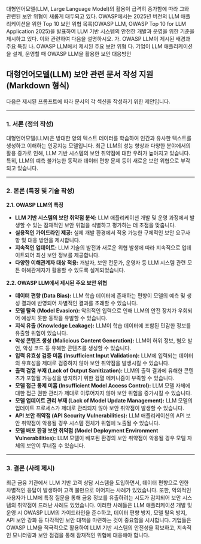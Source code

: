 대형언어모델(LLM, Large Language Model)의 활용이 급격히 증가함에 따라 그와 관련된 보안 위협이 새롭게 대두되고 있다. OWASP에서는 2025년 버전의 LLM 애플리케이션을 위한 Top 10 보안 위협 목록(OWASP LLM, OWASP Top 10 for LLM Application 2025)을 발표하여 LLM 기반 시스템의 안전한 개발과 운영을 위한 기준을 제시하고 있다. 이와 관련하여 다음을 설명하시오. 
가. OWASP LLM이 제시된 배경과 주요 특징 
나. OWASP LLM에서 제시된 주요 보안 위협 
다. 기업이 LLM 애플리케이션을 설계, 운영할 때 OWASP LLM을 활용한 보안 대응방안

## 대형언어모델(LLM) 보안 관련 문서 작성 지원 (Markdown 형식)

다음은 제시된 프롬프트에 따라 문서의 각 섹션을 작성하기 위한 제안입니다.

---

### 1. 서론 (정의 작성)

대형언어모델(LLM)은 방대한 양의 텍스트 데이터를 학습하여 인간과 유사한 텍스트를 생성하고 이해하는 인공지능 모델입니다. 최근 LLM의 성능 향상과 다양한 분야에서의 활용 증가로 인해, LLM 기반 시스템의 보안 취약점에 대한 우려가 높아지고 있습니다. 특히, LLM의 예측 불가능한 동작과 데이터 편향 문제 등이 새로운 보안 위협으로 부각되고 있습니다.

---

### 2. 본론 (특징 및 기술 작성)

**2.1. OWASP LLM의 특징**

*   **LLM 기반 시스템의 보안 취약점 분석:** LLM 애플리케이션 개발 및 운영 과정에서 발생할 수 있는 잠재적인 보안 위협을 식별하고 평가하는 데 초점을 맞춥니다.
*   **실용적인 가이드라인 제공:**  실제 개발 환경에서 적용 가능한 구체적인 보안 요구사항 및 대응 방안을 제시합니다.
*   **지속적인 업데이트:** LLM 기술의 발전과 새로운 위협 발생에 따라 지속적으로 업데이트되어 최신 보안 정보를 제공합니다.
*   **다양한 이해관계자 대상 적용:** 개발자, 보안 전문가, 운영자 등 LLM 시스템 관련 모든 이해관계자가 활용할 수 있도록 설계되었습니다.

**2.2. OWASP LLM에서 제시된 주요 보안 위협**

*   **데이터 편향 (Data Bias):** LLM 학습 데이터에 존재하는 편향이 모델의 예측 및 생성 결과에 반영되어 차별적인 결과를 초래할 수 있습니다.
*   **모델 탈옥 (Model Evasion):** 악의적인 입력으로 인해 LLM의 안전 장치가 우회되어 예상치 못한 동작을 유발할 수 있습니다.
*   **지식 유출 (Knowledge Leakage):** LLM이 학습 데이터에 포함된 민감한 정보를 유출할 위험이 있습니다.
*   **악성 콘텐츠 생성 (Malicious Content Generation):** LLM이 허위 정보, 혐오 발언, 악성 코드 등 유해한 콘텐츠를 생성할 수 있습니다.
*   **입력 유효성 검증 미흡 (Insufficient Input Validation):** LLM에 입력되는 데이터의 유효성을 제대로 검증하지 않아 보안 취약점을 발생시킬 수 있습니다.
*   **출력 검열 부재 (Lack of Output Sanitization):** LLM의 출력 결과에 유해한 콘텐츠가 포함될 가능성을 방지하기 위한 검열 메커니즘이 부족할 수 있습니다.
*   **모델 접근 통제 미흡 (Insufficient Model Access Control):** LLM 모델 자체에 대한 접근 권한 관리가 제대로 이루어지지 않아 보안 위험을 증가시킬 수 있습니다.
*   **모델 업데이트 관리 부재 (Lack of Model Update Management):** LLM 모델의 업데이트 프로세스가 제대로 관리되지 않아 보안 취약점이 발생할 수 있습니다.
*   **API 보안 취약점 (API Security Vulnerabilities):** LLM 애플리케이션의 API 보안 취약점이 악용될 경우 시스템 전체가 위험에 노출될 수 있습니다.
*   **모델 배포 환경 보안 취약점 (Model Deployment Environment Vulnerabilities):** LLM 모델이 배포된 환경의 보안 취약점이 악용될 경우 모델 자체의 보안이 무너질 수 있습니다.

---

### 3. 결론 (사례 제시)

최근 금융 기관에서 LLM 기반 고객 상담 시스템을 도입하면서, 데이터 편향으로 인한 차별적인 응답이 발생하여 고객 불만으로 이어지는 사례가 있었습니다. 또한, 악의적인 사용자가 LLM에 특정 질문을 통해 금융 정보를 유출하려는 시도가 감지되어 보안 시스템의 취약점이 드러난 사례도 있었습니다. 이러한 사례들은 LLM 애플리케이션 개발 및 운영 시 OWASP LLM의 가이드라인을 준수하고, 데이터 편향 방지, 모델 탈옥 방지, API 보안 강화 등 다각적인 보안 대책을 마련하는 것이 중요함을 시사합니다.  기업들은 OWASP LLM을 적극적으로 활용하여 LLM 기반 시스템의 안전성을 확보하고, 지속적인 모니터링과 보안 점검을 통해 잠재적인 위협에 대응해야 합니다.
